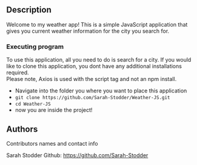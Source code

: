 ## Description
Welcome to my weather app! This is a simple JavaScript application that gives you current weather information for the city you search for.



### Executing program
To use this application, all you need to do is search for a city.
If you would like to clone this application, you dont have any additional installations required.  
Please note, Axios is used with the script tag and not an npm install.
* Navigate into the folder you where you want to place this application
* `git clone https://github.com/Sarah-Stodder/Weather-JS.git`
* `cd Weather-JS`
* now you are inside the project!


## Authors

Contributors names and contact info

Sarah Stodder
Github: https://github.com/Sarah-Stodder